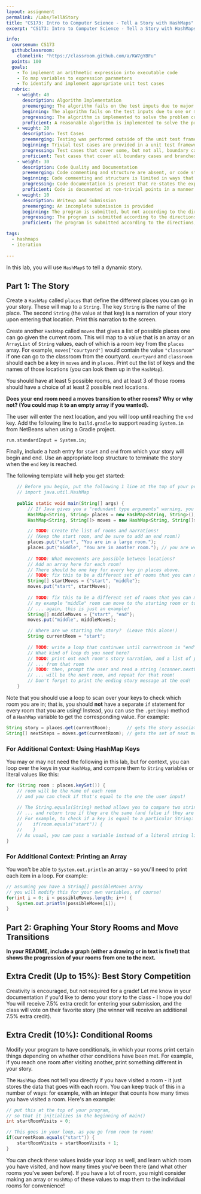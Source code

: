 ```yaml
---
layout: assignment
permalink: /Labs/TellAStory
title: "CS173: Intro to Computer Science - Tell a Story with HashMaps"
excerpt: "CS173: Intro to Computer Science - Tell a Story with HashMaps"

info:
  coursenum: CS173
  githubclassroom:
    clonelink: "https://classroom.github.com/a/KW7gYBFu"
  points: 100
  goals:
    - To implement an arithmetic expression into executable code
    - To map variables to expression parameters
    - To identify and implement appropriate unit test cases
  rubric:
    - weight: 40
      description: Algorithm Implementation
      preemerging: The algorithm fails on the test inputs due to major issues, or the program fails to compile and/or run
      beginning: The algorithm fails on the test inputs due to one or more minor issues
      progressing: The algorithm is implemented to solve the problem correctly according to given test inputs, but would fail if executed in a general case due to a minor issue or omission in the algorithm design or implementation
      proficient: A reasonable algorithm is implemented to solve the problem which correctly solves the problem according to the given test inputs, and would be reasonably expected to solve the problem in the general case
    - weight: 20
      description: Test Cases
      preemerging: Testing was performed outside of the unit test framework, or not performed at all
      beginning: Trivial test cases are provided in a unit test framework
      progressing: Test cases that cover some, but not all, boundary cases and branches of the program are provided
      proficient: Test cases that cover all boundary cases and branches of the program are provided
    - weight: 30
      description: Code Quality and Documentation
      preemerging: Code commenting and structure are absent, or code structure departs significantly from best practice, and/or the code departs significantly from the style guide
      beginning: Code commenting and structure is limited in ways that reduce the readability of the program, and/or there are minor departures from the style guide
      progressing: Code documentation is present that re-states the explicit code definitions, and/or code is written that mostly adheres to the style guide
      proficient: Code is documented at non-trivial points in a manner that enhances the readability of the program, and code is written according to the style guide
    - weight: 10
      description: Writeup and Submission
      preemerging: An incomplete submission is provided
      beginning: The program is submitted, but not according to the directions in one or more ways (for example, because it is lacking a readme writeup)
      progressing: The program is submitted according to the directions with a minor omission or correction needed
      proficient: The program is submitted according to the directions, including a readme writeup describing the solution

tags:
  - hashmaps
  - iteration
  
---
```


In this lab, you will use `HashMap`s to tell a dynamic story.  

## Part 1: The Story
Create a `HashMap` called `places` that define the different places you can go in your story.  These will map to a `String`.  The key `String` is the name of the place.  The second `String` (the value at that key) is a narration of your story upon entering that location.  Print this narration to the screen.

Create another `HashMap` called `moves` that gives a list of possible places one can go given the current room.  This will map to a value that is an array or an `ArrayList` of `String` values, each of which is a room key from the `places` array.  For example, `moves["courtyard"]` would contain the value `"classroom"` if one can go to the classroom from the courtyard.  `courtyard` and `classroom` should each be a key in `moves` and in `places`. Print out the list of keys and the names of those locations (you can look them up in the `HashMap`).  

You should have at least 5 possible rooms, and at least 3 of those rooms should have a choice of at least 2 possible next locations.

**Does your end room need a moves transition to other rooms?  Why or why not?  (You could map it to an empty array if you wanted).**

The user will enter the next location, and you will loop until reaching the `end` key.  Add the following line to `build.gradle` to support reading `System.in` from NetBeans when using a Gradle project.

```
run.standardInput = System.in;
```

Finally, include a hash entry for `start` and `end` from which your story will begin and end.  Use an appropriate loop structure to terminate the story when the `end` key is reached.

The following template will help you get started:

```java
    // Before you begin, put the following 1 line at the top of your program, under the "package" line
    // import java.util.HashMap
    
    public static void main(String[] args) {
        // If Java gives you a "redundant type arguments" warning, you can ignore it!
        HashMap<String, String> places = new HashMap<String, String>();
        HashMap<String, String[]> moves = new HashMap<String, String[]>();

        // TODO: Create the list of rooms and narrations! 
        // (Keep the start room, and be sure to add an end room!)
        places.put("start", "You are in a large room.");
        places.put("middle", "You are in another room."); // you are welcome to change this, it's just an example!
        
        // TODO: What movements are possible between locations?  
        // Add an array here for each room!
        // There should be one key for every key in places above.
        // TODO: fix this to be a different set of rooms that you can move to, as you like.
        String[] startMoves = {"start", "middle"}; 
        moves.put("start", startMoves);
        
        // TODO: fix this to be a different set of rooms that you can move to, as you like.
        // my example "middle" room can move to the starting room or to the end room; 
        // ... again, this is just an example!
        String[] middleMoves = {"start", "end"}; 
        moves.put("middle", middleMoves);

        // Where are we starting the story?  (Leave this alone!)
        String currentRoom = "start";
        
        // TODO: write a loop that continues until currentroom is "end"
        // What kind of loop do you need here?
        // TODO: print out each room's story narration, and a list of possible moves 
        // ... from that room
        // TODO: then, prompt the user and read a string (scanner.nextLine()) that 
        // ... will be the next room, and repeat for that room!
        // Don't forget to print the ending story message at the end!
    }
```

Note that you should use a loop to scan over your keys to check which room you are in; that is, you should **not** have a separate `if` statement for every room that you are using!  Instead, you can use the `.get(key)` method of a `HashMap` variable to get the corresponding value.  For example:

```java
String story = places.get(currentRoom);      // gets the story associated with a room
String[] nextSteps = moves.get(currentRoom); // gets the set of next moves the user can take
```

### For Additional Context: Using HashMap Keys
You may or may not need the following in this lab, but for context, you can loop over the keys in your `HashMap`, and compare them to `String` variables or literal values like this:

```java
for (String room : places.keySet()) {
    // room will be the name of each room
    // and you can check if that's equal to the one the user input!
    
    // The String.equals(String) method allows you to compare two strings, letter by letter, 
    // ... and return true if they are the same (and false if they are not!).
    // For example, to check if a key is equal to a particular String:
    //    if(room.equals("start")) {
    //    }
    // As usual, you can pass a variable instead of a literal string like "start" here!
}
```

### For Additional Context: Printing an Array
You won't be able to `System.out.println` an array - so you'll need to print each item in a loop.  For example:

```java
// assuming you have a String[] possibleMoves array
// you will modify this for your own variables, of course!
for(int i = 0; i < possibleMoves.length; i++) {
    System.out.println(possibleMoves[i]);
}
```

## Part 2: Graphing Your Story Rooms and Move Transitions

**In your README, include a graph (either a drawing or in text is fine!) that shows the progression of your rooms from one to the next.**

## Extra Credit (Up to 15%): Best Story Competition
Creativity is encouraged, but not required for a grade!  Let me know in your documentation if you'd like to demo your story to the class - I hope you do!  You will receive 7.5% extra credit for entering your submission, and the class will vote on their favorite story (the winner will receive an additional 7.5% extra credit).

## Extra Credit (10%): Conditional Rooms
Modify your program to have conditionals, in which your rooms print certain things depending on whether other conditions have been met.  For example, if you reach one room after visiting another, print something different in your story.

The `HashMap` does not tell you directly if you have visited a room - it just stores the data that goes with each room.  You can keep track of this in a number of ways: for example, with an integer that counts how many times you have visited a room.  Here's an example:

```java
// put this at the top of your program, 
// so that it initializes in the beginning of main()
int startRoomVisits = 0; 

// This goes in your loop, as you go from room to room!
if(currentRoom.equals("start")) {
    startRoomVisits = startRoomVisits + 1;
}
```

You can check these values inside your loop as well, and learn which room you have visited, and how many times you've been there (and what other rooms you've seen before).  If you have a lot of room, you might consider making an array or `HashMap` of these values to map them to the individual rooms for convenience!